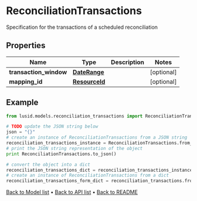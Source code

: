 # ReconciliationTransactions

Specification for the transactions of a scheduled reconciliation

## Properties
Name | Type | Description | Notes
------------ | ------------- | ------------- | -------------
**transaction_window** | [**DateRange**](DateRange.md) |  | [optional] 
**mapping_id** | [**ResourceId**](ResourceId.md) |  | [optional] 

## Example

```python
from lusid.models.reconciliation_transactions import ReconciliationTransactions

# TODO update the JSON string below
json = "{}"
# create an instance of ReconciliationTransactions from a JSON string
reconciliation_transactions_instance = ReconciliationTransactions.from_json(json)
# print the JSON string representation of the object
print ReconciliationTransactions.to_json()

# convert the object into a dict
reconciliation_transactions_dict = reconciliation_transactions_instance.to_dict()
# create an instance of ReconciliationTransactions from a dict
reconciliation_transactions_form_dict = reconciliation_transactions.from_dict(reconciliation_transactions_dict)
```
[Back to Model list](../README.md#documentation-for-models) &#8226; [Back to API list](../README.md#documentation-for-api-endpoints) &#8226; [Back to README](../README.md)


